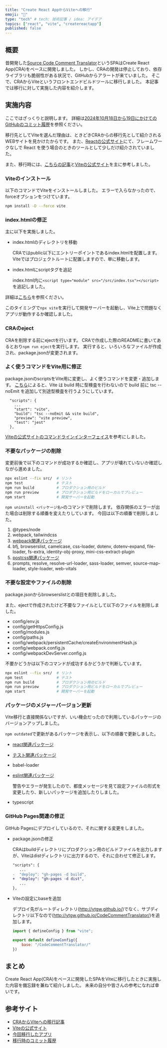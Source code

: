 ```yaml
---
title: "Create React AppからViteへの移行"
emoji: "🐥"
type: "tech" # tech: 技術記事 / idea: アイデア
topics: ["react", "vite", "createreactapp"]
published: false
---
```


## 概要

昔開発した[Source Code Comment Translator](https://ytgw.github.io/CodeCommentTranslator/)というSPAはCreate React App(CRA)をベースに開発しました。
しかし、CRAの開発は停止しており、依存ライブラリも脆弱性がある状況で、GitHubからアラートが来ていました。
そこで、CRAからViteというフロントエンドビルドツールに移行しました。
本記事では移行に対して実施した内容を紹介します。


<!-- ---------------------------------------------------------------------- -->


## 実施内容
ここではざっくりと説明します。
詳細は[2024年10月18日から19日にかけてのGitHubのコミット履歴](https://github.com/ytgw/CodeCommentTranslator/commits/master/?since=2024-10-18&until=2024-10-19)を参照ください。

移行先としてViteを選んだ理由は、ときどきCRAからの移行先として紹介されるWEBサイトを見かけたからです。
また、[Reactの公式サイト](https://ja.react.dev/learn/start-a-new-react-project)にて、フレームワークなしで React を使う場合のときのツールとして少しだけ紹介されていました。

また、移行時には、[こちらの記事](https://zenn.dev/akineko/articles/765f8388e84c06)と[Viteの公式サイト](https://ja.vite.dev/guide/)を主に参考しました。


### Viteのインストール
以下のコマンドでViteをインストールしました。
エラーで入らなかったので、forceオプションをつけています。

```bash
npm install -D --force vite
```


### index.htmlの修正
主に以下を実施しました。
- index.htmlのディレクトリを移動

    CRAではpublic以下にエントリーポイントであるindex.htmlを配置します。
    Viteではプロジェクトルートに配置しますので、単に移動します。

- index.htmlにscriptタグを追記

    index.html内に```<script type="module" src="/src/index.tsx"></script>```を追記しました。

詳細は[こちら](https://ja.vite.dev/guide/#index-html-and-project-root)を参照ください。

このタイミングで```npx vite```を実行して開発サーバーを起動し、Vite上で問題なくアプリが動作するか確認しました。


### CRAのeject
CRAを削除する前にejectを行います。
CRAで作成した際のREADMEに書いてあるとおり```npm run eject```を実行します。
実行すると、いろいろなファイルが作成され、package.jsonが変更されます。


### よく使うコマンドをVite用に修正
package.jsonのscriptsをVite用に変更し、よく使うコマンドを変更・追加します。
[こちら](https://zenn.dev/akineko/articles/765f8388e84c06#vite-%E3%81%B8%E3%81%AE%E7%A7%BB%E8%A1%8C%E6%89%8B%E9%A0%86)によると、Vite は build 時に型検査を行わないので build 前に tsc --noEmit を追加して別途型検査を行うようにしています。

```json:package.json抜粋
  "scripts": {
    ...
    "start": "vite",
    "build": "tsc --noEmit && vite build",
    "preview": "vite preview",
    "test": "jest"
  },
```

[Viteの公式サイトのコマンドラインインターフェイス](https://ja.vite.dev/guide/#%E3%82%B3%E3%83%9E%E3%83%B3%E3%83%88%E3%82%99%E3%83%A9%E3%82%A4%E3%83%B3%E3%82%A4%E3%83%B3%E3%82%BF%E3%83%BC%E3%83%95%E3%82%A7%E3%82%A4%E3%82%B9)を参考にしました。


### 不要なパッケージの削除
変更前後で以下のコマンドが成功するか確認し、アプリが壊れていないか確認しながら進めました。

```bash
npx eslint --fix src/  # リント
npm test               # テスト
npm run build          # プロダクション用のビルド
npm run preview        # プロダクション用ビルドをローカルでプレビュー
npm start              # 開発サーバーを起動
```

```npm uninstall <パッケージ名>```のコマンドで削除します。
依存関係のエラーが出た場合は削除する順番を変えたりしています。
今回は以下の順番で削除しました。

1. @types/node
1. webpack, tailwindcss
1. [webpack関連パッケージ](https://github.com/ytgw/CodeCommentTranslator/commit/89a5bad1f52cedfc31f0b87cbdf0d7c3b8086ac2)
1. bfj, browserslist, camelcase, css-loader, dotenv, dotenv-expand, file-loader, fs-extra, identity-obj-proxy, mini-css-extract-plugin
1. [postcss関連パッケージ](https://github.com/ytgw/CodeCommentTranslator/commit/84448e0b50889922281aad674785a55e05564475)
1. prompts, resolve, resolve-url-loader, sass-loader, semver, source-map-loader, style-loader, web-vitals


### 不要な設定やファイルの削除
package.jsonからbrowserslistとの項目を削除しました。

また、ejectで作成されたけど不要なファイルとして以下のファイルを削除しました。
- config/env.js
- config/getHttpsConfig.js
- config/modules.js
- config/paths.js
- config/webpack/persistentCache/createEnvironmentHash.js
- config/webpack.config.js
- config/webpackDevServer.config.js

不要かどうかは以下のコマンドが成功するかどうかで判断しています。
```bash
npx eslint --fix src/  # リント
npm test               # テスト
npm run build          # プロダクション用のビルド
npm run preview        # プロダクション用ビルドをローカルでプレビュー
npm start              # 開発サーバーを起動
```


### パッケージのメジャーバージョン更新
Vite移行と直接関係ないですが、いい機会だったので利用しているパッケージのバージョンアップしました。

```npm outdated```で更新があるパッケージを表示し、以下の順番で更新しました。

- [react関連パッケージ](https://github.com/ytgw/CodeCommentTranslator/commit/95ed78c724e01fd0994191dceb994a480cc8ba95#diff-7ae45ad102eab3b6d7e7896acd08c427a9b25b346470d7bc6507b6481575d519L33)
- [テスト関連パッケージ](https://github.com/ytgw/CodeCommentTranslator/commit/113b6614339bf64294f0cc236303472e7c22cc69)
- babel-loader
- [eslint関連パッケージ](https://github.com/ytgw/CodeCommentTranslator/commit/6a26d71b588d340486dc09faaef50dd5a3a8b6f5)

    警告やエラーが発生したので、都度メッセージを見て設定ファイルの形式を変更したり、新しいパッケージを追加したりしました。

- typescript


### GitHub Pages関連の修正
GitHub Pagesにデプロイしているので、それに関する変更をしました。

- package.jsonの修正

    CRAはbuildディレクトリにプロダクション用のビルドファイルを出力しますが、Viteはdistディレクトリに出力するので、それに合わせて修正します。

    ```diff json:package.json
    "scripts": {
       ...
    -  "deploy": "gh-pages -d build",
    +  "deploy": "gh-pages -d dist",
       ...
    },
    ```

- Viteの設定にbaseを追加

    デプロイ先がルートディレクトリ(http://ytgw.github.io/)でなく、サブディレクトリ以下なので(http://ytgw.github.io/CodeCommentTranslator/)を追加します。

    ```js:vite.config.mjs
    import { defineConfig } from "vite";

    export default defineConfig({
        base: "/CodeCommentTranslator/"
    })
    ```


<!-- ---------------------------------------------------------------------- -->


## まとめ
Create React App(CRA)をベースに開発したSPAをViteに移行したときに実施した内容を備忘録を兼ねて紹介しました。
未来の自分や皆さんの参考になれば幸いです。


<!-- ---------------------------------------------------------------------- -->


## 参考サイト
- [CRAからViteへの移行記事](https://zenn.dev/akineko/articles/765f8388e84c06)
- [Viteの公式サイト](https://ja.vite.dev/guide/)
- [今回移行したアプリ](https://ytgw.github.io/CodeCommentTranslator/)
- [移行時のコミット履歴](https://github.com/ytgw/CodeCommentTranslator/commits/master/?since=2024-10-18&until=2024-10-19)
